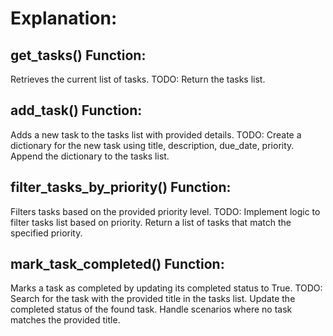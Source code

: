 # Explanation:

## get_tasks() Function:

Retrieves the current list of tasks.
TODO: Return the tasks list.

## add_task() Function:

Adds a new task to the tasks list with provided details.
TODO:
Create a dictionary for the new task using title, description, due_date, priority.
Append the dictionary to the tasks list.

## filter_tasks_by_priority() Function:

Filters tasks based on the provided priority level.
TODO:
Implement logic to filter tasks list based on priority.
Return a list of tasks that match the specified priority.

## mark_task_completed() Function:

Marks a task as completed by updating its completed status to True.
TODO:
Search for the task with the provided title in the tasks list.
Update the completed status of the found task.
Handle scenarios where no task matches the provided title.
